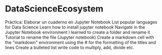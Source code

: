# DataScienceEcosystem
Práctica: Elaborar un cuaderno en Jupyter Notebook
List popular languages for Data Science
Learn how to install jupyter notebook
Navigate in the Jupyter Notebook environment
I learned to create a folder and rename it
Tutorial to rename the file (Jupyter notebook)
Create a markdown cell with the "markdown" environment using the # for the formatting of the titles and lines
Create a bulleted list
write code to multiply, add, divide etc.
